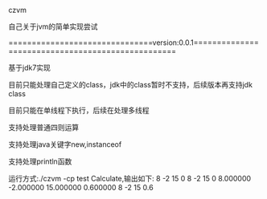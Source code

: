 czvm

自己关于jvm的简单实现尝试

===============================version:0.0.1==================================================

基于jdk7实现

目前只能处理自己定义的class，jdk中的class暂时不支持，后续版本再支持jdk class

目前只能在单线程下执行，后续在处理多线程

支持处理普通四则运算

支持处理java关键字new,instanceof

支持处理println函数

运行方式:./czvm -cp test Calculate,输出如下:
8
-2
15
0
8
-2
15
0
8.000000
-2.000000
15.000000
0.600000
8
-2
15
0.6
